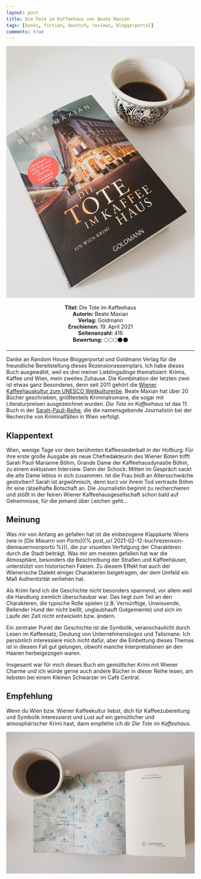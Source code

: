 ```yaml
---
layout: post
title: Die Tote im Kaffeehaus von Beate Maxian
tags: [books, fiction, deutsch, reviews, bloggerportal]
comments: true
---
```


![cover](../assets/img/DieToteImKaffeehaus1.jpg)

<div align="center"><strong>Titel: </strong>Die Tote im Kaffeehaus</div>
<div align="center"><strong>Autorin: </strong>Beate Maxian</div>
<div align="center"><strong>Verlag: </strong>Goldmann</div>
<div align="center"><strong>Erschienen: </strong>19. April 2021</div>
<div align="center"><strong>Seitenanzahl: </strong>416</div>
<div align="center"><strong>Bewertung: </strong> 🌕🌕🌕🌑🌑</div>

___

Danke an Random House Bloggerportal und Goldmann Verlag für die freundliche Bereitstellung dieses Rezensionsexemplars. Ich habe dieses Buch ausgewählt, weil es drei meiner Lieblingsdinge thematisiert: Krimis, Kaffee und Wien, mein zweites Zuhause. Die Kombination der letzten zwei ist etwas ganz Besonderes, denn seit 2011 gehört die [Wiener Kaffeehauskultur zum UNESCO Weltkulturerbe](https://www.unesco.at/kultur/immaterielles-kulturerbe/oesterreichisches-verzeichnis/detail/article/wiener-kaffeehauskultur). Beate Maxian hat über 20 Bücher geschrieben, größtenteils Kriminalromane, die sogar mit Literaturpreisen ausgezeichnet wurden. *Die Tote im Kaffeehaus* ist das 11. Buch in der [Sarah-Pauli-Reihe](https://www.maxian.at/kriminalromane.php), die die namensgebende Journalistin bei der Recherche von Kriminalfällen in Wien verfolgt.

## Klappentext
Wien, wenige Tage vor dem berühmten Kaffeesiederball in der Hofburg: Für ihre erste große Ausgabe als neue Chefredakteurin des Wiener Boten trifft Sarah Pauli Marianne Böhm, Grande Dame der Kaffeehausdynastie Böhm, zu einem exklusiven Interview. Dann der Schock: Mitten im Gespräch sackt die alte Dame leblos in sich zusammen. Ist die Frau bloß an Altersschwäche gestorben? Sarah ist argwöhnisch, denn kurz vor ihrem Tod vertraute Böhm ihr eine rätselhafte Botschaft an. Die Journalistin beginnt zu recherchieren und stößt in der feinen Wiener Kaffeehausgesellschaft schon bald auf Geheimnisse, für die jemand über Leichen geht…

## Meinung
Was mir von Anfang an gefallen hat ist die einbezogene Klappkarte Wiens (wie in [*Die Mauern von Porto*]({% post_url 2021-02-12-buchrezension-diemauernvonporto %})), die zur visuellen Verfolgung der Charakteren durch die Stadt beiträgt. Was mir am meisten gefallen hat war die Atmosphäre, besonders die Beschreibung der Straßen und Kaffeehäuser, unterstützt von historischen Fakten. Zu diesem Effekt hat auch der Wienerische Dialekt einiger Charakteren beigetragen, der dem Umfeld ein Maß Authentizität verliehen hat.

Als Krimi fand ich die Geschichte nicht besonders spannend, vor allem weil die Handlung ziemlich überschaubar war. Das liegt zum Teil an den  Charakteren, die typische Rolle spielen (z.B.  Vernünftige, Unwissende, Bellender Hund der nicht beißt, unglaubhauft Gutgemeinte) und sich im Laufe der Zeit nicht entwickeln bzw. ändern.

Ein zentraler Punkt der Geschichte ist die Symbolik, veranschaulicht durch Lesen im Kaffeesatz, Deutung von Unternehmenslogos und Talismane. Ich persönlich interessiere mich nicht dafür, aber die Einbettung dieses Themas ist in diesem Fall gut gelungen, obwohl manche Interpretationen an den Haaren herbeigezogen waren.

Insgesamt war für mich dieses Buch ein gemütlicher Krimi mit Wiener Charme und ich würde gerne auch andere Bücher in dieser Reihe lesen, am liebsten bei einem Kleinen Schwarzer im Café Central.

## Empfehlung
Wenn du Wien bzw. Wiener Kaffeekultur liebst, dich für Kaffeezubereitung und Symbolik interessierst und Lust auf ein gemütlicher und atmosphärischer Krimi hast, dann empfehle ich dir *Die Tote im Kaffeehaus*.

![book inside](../assets/img/DieToteImKaffeehaus2.jpg)